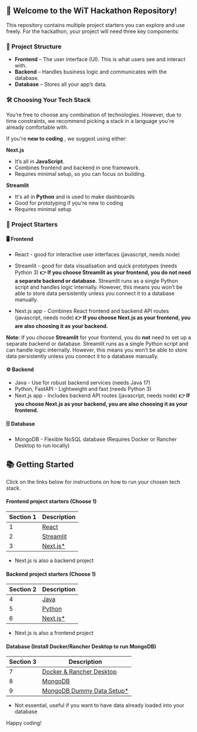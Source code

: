 ## 🚀 Welcome to the WiT Hackathon Repository!

This repository contains multiple project starters you can explore and use freely.
For the hackathon, your project will need three key components:

### 🧩 Project Structure

- **Frontend** – The user interface (UI). This is what users see and interact with.
- **Backend** – Handles business logic and communicates with the database.
- **Database** – Stores all your app’s data.


### 🛠 Choosing Your Tech Stack
You’re free to choose any combination of technologies. However, due to time constraints, we recommend picking a stack in a language you're already comfortable with.

If you're **new to coding** , we suggest using either:

**Next.js**
- It’s all in **JavaScript**.
- Combines frontend and backend in one framework.
- Requires minimal setup, so you can focus on building.

**Streamlit**
- It's all in **Python** and is used to make dashboards
- Good for prototyping if you're new to coding
- Requires minimal setup

### 🎯 Project Starters

#### 🖥️ Frontend
- React - good for interactive user interfaces (javascript, needs node)
- Streamlit - good for data visualisation and quick prototypes (needs Python 3)
    **👉 If you choose Streamlit as your frontend, you do not need a separate backend or database.**
    Streamlit runs as a single Python script and handles logic internally.
    However, this means you won’t be able to store data persistently unless you connect it to a database manually.

- Next.js app - Combines React frontend and backend API routes (javascript, needs node)
    **👉 If you choose Next.js as your frontend, you are also choosing it as your backend.**

**Note:** If you choose **Streamlit** for your frontend, you do **not** need to set up a separate backend or database. Streamlit runs as a single Python script and can handle logic internally.
However, this means you won’t be able to store data persistently unless you connect it to a database manually.

#### ⚙️ Backend
- Java - Use for robust backend services (needs Java 17)
- Python, FastAPI - Lightweight and fast (needs Python 3)
- Next.js app - Includes backend API routes (javascript, needs node)
    **👉 If you choose Next.js as your backend, you are also choosing it as your frontend.**

#### 🗄️ Database
- MongoDB - Flexible NoSQL database (Requires Docker or Rancher Desktop to run locally)

## 📚 Getting Started

Click on the links below for instructions on how to run your chosen tech stack.

#### Frontend project starters (Choose 1)
| Section 1 | Description                                                   |
| --------- | ------------------------------------------------------------- |
| 1         | [React](./docs/REACT.md)                                      |
| 2         | [Streamlit](./docs/STREAMLIT.md)                              |
| 3         | [Next.js*](./docs/NEXTJS.md)                                  |

* Next.js is also a backend project

#### Backend project starters (Choose 1)

| Section 2 | Description                                                   |
| --------- | ------------------------------------------------------------- |
| 4         | [Java ](./docs/JAVA.md)                                       |
| 5         | [Python](./docs/PYTHON.md)                                    |
| 6         | [Next.js*](./docs/NEXTJS.md)                                  |

* Next.js is also a frontend project

#### Database (Install Docker/Rancher Desktop to run MongoDB)

| Section 3 | Description                                                   |
| --------- | ------------------------------------------------------------- |
| 7         | [Docker & Rancher Desktop](./docs/DOCKER_RANCHER_DESKTOP)     |
| 8         | [MongoDB ](./docs/MONGODB.md)                                 | 
| 9         | [MongoDB Dummy Data Setup*](./docs/MONGODB_DATA_SETUP.md)     | 

* Not essential, useful if you want to have data already loaded into your database 

Happy coding!